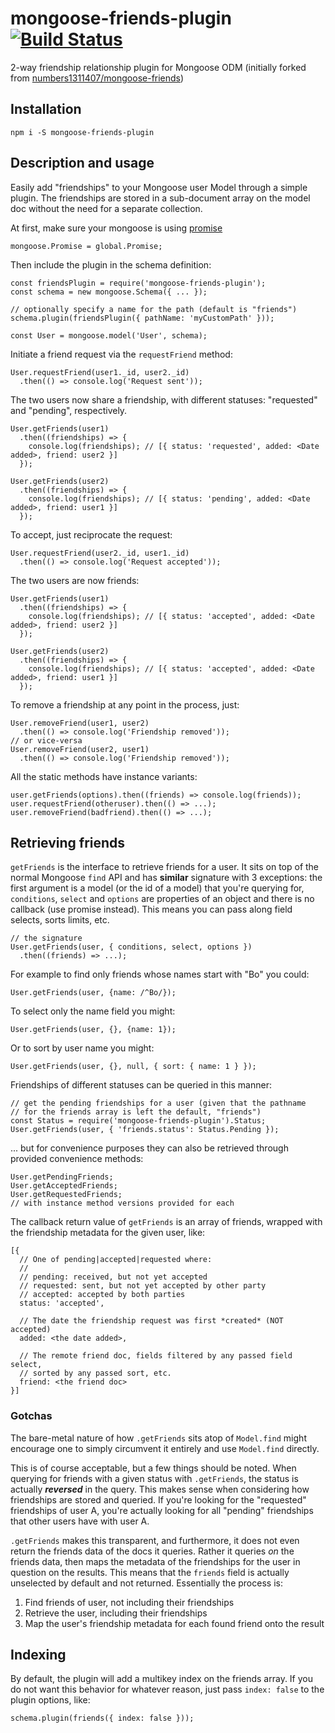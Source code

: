 mongoose-friends-plugin [![Build Status](https://travis-ci.org/Kamahl19/mongoose-friends-plugin.svg?branch=master)](https://travis-ci.org/Kamahl19/mongoose-friends-plugin)
===

2-way friendship relationship plugin for Mongoose ODM (initially forked from [numbers1311407/mongoose-friends](https://github.com/numbers1311407/mongoose-friends))


Installation
---

    npm i -S mongoose-friends-plugin


Description and usage
---

Easily add "friendships" to your Mongoose user Model through a simple
plugin.  The friendships are stored in a sub-document array on the model
doc without the need for a separate collection.

At first, make sure your mongoose is using [promise](http://mongoosejs.com/docs/promises.html)

    mongoose.Promise = global.Promise;

Then include the plugin in the schema definition:

    const friendsPlugin = require('mongoose-friends-plugin');
    const schema = new mongoose.Schema({ ... });

    // optionally specify a name for the path (default is "friends")
    schema.plugin(friendsPlugin({ pathName: 'myCustomPath' }));

    const User = mongoose.model('User', schema);


Initiate a friend request via the `requestFriend` method:

    User.requestFriend(user1._id, user2._id)
      .then(() => console.log('Request sent'));

The two users now share a friendship, with different statuses: "requested"
and "pending", respectively.

    User.getFriends(user1)
      .then((friendships) => {
        console.log(friendships); // [{ status: 'requested', added: <Date added>, friend: user2 }]
      });

    User.getFriends(user2)
      .then((friendships) => {
        console.log(friendships); // [{ status: 'pending', added: <Date added>, friend: user1 }]
      });

To accept, just reciprocate the request:

    User.requestFriend(user2._id, user1._id)
      .then(() => console.log('Request accepted'));

The two users are now friends:

    User.getFriends(user1)
      .then((friendships) => {
        console.log(friendships); // [{ status: 'accepted', added: <Date added>, friend: user2 }]
      });

    User.getFriends(user2)
      .then((friendships) => {
        console.log(friendships); // [{ status: 'accepted', added: <Date added>, friend: user1 }]
      });

To remove a friendship at any point in the process, just:

    User.removeFriend(user1, user2)
      .then(() => console.log('Friendship removed'));
    // or vice-versa
    User.removeFriend(user2, user1)
      .then(() => console.log('Friendship removed'));

All the static methods have instance variants:

    user.getFriends(options).then((friends) => console.log(friends));
    user.requestFriend(otheruser).then(() => ...);
    user.removeFriend(badfriend).then(() => ...);

Retrieving friends
---

`getFriends` is the interface to retrieve friends for a user. It sits on
top of the normal Mongoose `find` API and has **similar** signature with 3 exceptions:
the first argument is a model (or the id of a model) that
you're querying for, `conditions`, `select` and `options` are properties of an object
and there is no callback (use promise instead).
This means you can pass along field selects, sorts limits, etc.

    // the signature
    User.getFriends(user, { conditions, select, options })
      .then((friends) => ...);

For example to find only friends whose names start with "Bo" you could:

    User.getFriends(user, {name: /^Bo/});

To select only the name field you might:

    User.getFriends(user, {}, {name: 1});

Or to sort by user name you might:

    User.getFriends(user, {}, null, { sort: { name: 1 } });

Friendships of different statuses can be queried in this manner:

    // get the pending friendships for a user (given that the pathname
    // for the friends array is left the default, "friends")
    const Status = require('mongoose-friends-plugin').Status;
    User.getFriends(user, { 'friends.status': Status.Pending });

... but for convenience purposes they can also be retrieved through
provided convenience methods:

    User.getPendingFriends;
    User.getAcceptedFriends;
    User.getRequestedFriends;
    // with instance method versions provided for each

The callback return value of `getFriends` is an array of friends, wrapped
with the friendship metadata for the given user, like:

    [{
      // One of pending|accepted|requested where:
      //
      // pending: received, but not yet accepted
      // requested: sent, but not yet accepted by other party
      // accepted: accepted by both parties
      status: 'accepted',

      // The date the friendship request was first *created* (NOT accepted)
      added: <the date added>,

      // The remote friend doc, fields filtered by any passed field select,
      // sorted by any passed sort, etc.
      friend: <the friend doc>
    }]

### Gotchas

The bare-metal nature of how `.getFriends` sits atop of `Model.find` might
encourage one to simply circumvent it entirely and use `Model.find` directly.

This is of course acceptable, but a few things should be noted.  When querying
for friends with a given status with `.getFriends`, the status is actually
***reversed*** in the query.  This makes sense when considering how friendships
are stored and queried.  If you're looking for the "requested" friendships of
user A, you're actually looking for all "pending" friendships that other users
have with user A.

`.getFriends` makes this transparent, and furthermore, it does not even return
the friends data of the docs it queries.  Rather it queries *on* the friends
data, then maps the metadata of the friendships for the user in question on the
results.  This means that the `friends` field is actually unselected by default
and not returned.  Essentially the process is:

1. Find friends of user, not including their friendships
2. Retrieve the user, including their friendships
3. Map the user's friendship metadata for each found friend onto the result

Indexing
---

By default, the plugin will add a multikey index on the friends array.
If you do not want this behavior for whatever reason, just pass
`index: false` to the plugin options, like:

    schema.plugin(friends({ index: false }));
